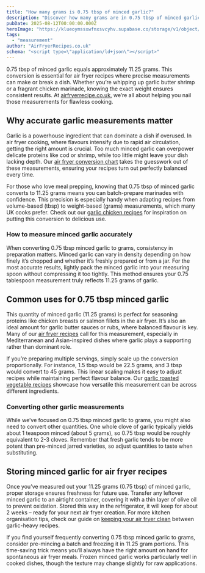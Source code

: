 ```yaml
---
title: "How many grams is 0.75 tbsp of minced garlic?"
description: "Discover how many grams are in 0.75 tbsp of minced garlic for perfect air fryer recipes. Get precise UK conversions now!"
pubDate: 2025-08-12T00:00:00.000Z
heroImage: "https://klueoymssxwfnxsvcyhv.supabase.co/storage/v1/object/public/md/how-many-grams-is-0-75-tbsp-minced-garlic-d236e0e0.webp"
tags:
  - "measurement"
author: "AirFryerRecipes.co.uk"
schema: "<script type=\"application/ld+json\"></script>"
---
```


<p>0.75 tbsp of minced garlic equals approximately 11.25 grams. This conversion is essential for air fryer recipes where precise measurements can make or break a dish. Whether you’re whipping up garlic butter shrimp or a fragrant chicken marinade, knowing the exact weight ensures consistent results. At <a href=https://www.airfryerrecipe.co.uk>airfryerrecipe.co.uk</a>, we’re all about helping you nail those measurements for flawless cooking.</p>

<h2>Why accurate garlic measurements matter</h2>  
<p>Garlic is a powerhouse ingredient that can dominate a dish if overused. In air fryer cooking, where flavours intensify due to rapid air circulation, getting the right amount is crucial. Too much minced garlic can overpower delicate proteins like cod or shrimp, while too little might leave your dish lacking depth. Our <a href=https://www.airfryerrecipe.co.uk/air-fryer-conversion-chart>air fryer conversion chart</a> takes the guesswork out of these measurements, ensuring your recipes turn out perfectly balanced every time.</p>  

<p>For those who love meal prepping, knowing that 0.75 tbsp of minced garlic converts to 11.25 grams means you can batch-prepare marinades with confidence. This precision is especially handy when adapting recipes from volume-based (tbsp) to weight-based (grams) measurements, which many UK cooks prefer. Check out our <a href=https://www.airfryerrecipe.co.uk/recipe-category/chicken>garlic chicken recipes</a> for inspiration on putting this conversion to delicious use.</p>  

<h3>How to measure minced garlic accurately</h3>  
<p>When converting 0.75 tbsp minced garlic to grams, consistency in preparation matters. Minced garlic can vary in density depending on how finely it’s chopped and whether it’s freshly prepared or from a jar. For the most accurate results, lightly pack the minced garlic into your measuring spoon without compressing it too tightly. This method ensures your 0.75 tablespoon measurement truly reflects 11.25 grams of garlic.</p>  

<h2>Common uses for 0.75 tbsp minced garlic</h2>  
<p>This quantity of minced garlic (11.25 grams) is perfect for seasoning proteins like chicken breasts or salmon fillets in the air fryer. It’s also an ideal amount for garlic butter sauces or rubs, where balanced flavour is key. Many of our <a href=https://www.airfryerrecipe.co.uk/recipes>air fryer recipes</a> call for this measurement, especially in Mediterranean and Asian-inspired dishes where garlic plays a supporting rather than dominant role.</p>  

<p>If you’re preparing multiple servings, simply scale up the conversion proportionally. For instance, 1.5 tbsp would be 22.5 grams, and 3 tbsp would convert to 45 grams. This linear scaling makes it easy to adjust recipes while maintaining perfect flavour balance. Our <a href=https://www.airfryerrecipe.co.uk/recipe-category/vegetables>garlic roasted vegetable recipes</a> showcase how versatile this measurement can be across different ingredients.</p>  

<h3>Converting other garlic measurements</h3>  
<p>While we’ve focused on 0.75 tbsp minced garlic to grams, you might also need to convert other quantities. One whole clove of garlic typically yields about 1 teaspoon minced (about 5 grams), so 0.75 tbsp would be roughly equivalent to 2-3 cloves. Remember that fresh garlic tends to be more potent than pre-minced jarred varieties, so adjust quantities to taste when substituting.</p>  

<h2>Storing minced garlic for air fryer recipes</h2>  
<p>Once you’ve measured out your 11.25 grams (0.75 tbsp) of minced garlic, proper storage ensures freshness for future use. Transfer any leftover minced garlic to an airtight container, covering it with a thin layer of olive oil to prevent oxidation. Stored this way in the refrigerator, it will keep for about 2 weeks – ready for your next air fryer creation. For more kitchen organisation tips, check our guide on <a href=https://www.airfryerrecipe.co.uk/air-fryer-cleaner>keeping your air fryer clean</a> between garlic-heavy recipes.</p>  

<p>If you find yourself frequently converting 0.75 tbsp minced garlic to grams, consider pre-mincing a batch and freezing it in 11.25 gram portions. This time-saving trick means you’ll always have the right amount on hand for spontaneous air fryer meals. Frozen minced garlic works particularly well in cooked dishes, though the texture may change slightly for raw applications.</p>